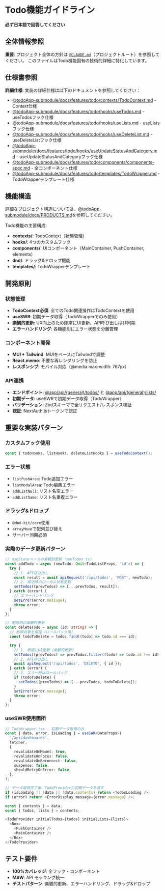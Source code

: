 # Todo機能ガイドライン

**必ず日本語で回答してください**

## 全体情報参照

**重要**: プロジェクト全体の方針は [`@CLAUDE.md`](../../CLAUDE.md)（プロジェクトルート）を参照してください。
このファイルはTodo機能固有の技術的詳細に特化しています。

## 仕様書参照

**詳細仕様**: 実装の詳細仕様は以下のドキュメントを参照してください：

- [@todoApp-submodule/docs/features/todo/contexts/TodoContext.md](../../todoApp-submodule/docs/features/todo/contexts/TodoContext.md) - Context仕様
- [@todoApp-submodule/docs/features/todo/hooks/useTodos.md](../../todoApp-submodule/docs/features/todo/hooks/useTodos.md) - useTodosフック仕様
- [@todoApp-submodule/docs/features/todo/hooks/useLists.md](../../todoApp-submodule/docs/features/todo/hooks/useLists.md) - useListsフック仕様
- [@todoApp-submodule/docs/features/todo/hooks/useDeleteList.md](../../todoApp-submodule/docs/features/todo/hooks/useDeleteList.md) - useDeleteListフック仕様
- [@todoApp-submodule/docs/features/todo/hooks/useUpdateStatusAndCategory.md](../../todoApp-submodule/docs/features/todo/hooks/useUpdateStatusAndCategory.md) - useUpdateStatusAndCategoryフック仕様
- [@todoApp-submodule/docs/features/todo/components/components-spec.md](../../todoApp-submodule/docs/features/todo/components/components-spec.md) - 全コンポーネント仕様
- [@todoApp-submodule/docs/features/todo/templates/TodoWrapper.md](../../todoApp-submodule/docs/features/todo/templates/TodoWrapper.md) - TodoWrapperテンプレート仕様

## 機能構造

詳細なプロジェクト構造については、[@todoApp-submodule/docs/PRODUCTS.md](../../todoApp-submodule/docs/PRODUCTS.md#プロジェクト構造)を参照してください。

Todo機能の主要構成:

- **contexts/**: TodoContext（状態管理）
- **hooks/**: 4つのカスタムフック
- **components/**: UIコンポーネント（MainContainer, PushContainer, elements）
- **dnd/**: ドラッグ&ドロップ機能
- **templates/**: TodoWrapperテンプレート

## 開発原則

### 状態管理

- **TodoContext必須**: 全てのTodo関連操作はTodoContextを使用
- **useSWR**: 初期データ取得（TodoWrapperでのみ使用）
- **楽観的更新**: UX向上のため即座にUI更新、API呼び出しは非同期
- **エラーハンドリング**: 各機能別にエラー状態を分離管理

### コンポーネント開発

- **MUI + Tailwind**: MUIをベースにTailwindで調整
- **React.memo**: 不要な再レンダリングを防止
- **レスポンシブ**: モバイル対応（@media max-width: 767px）

### API連携

- **エンドポイント**: [@app/api/(general)/todos/](<../../app/api/(general)/todos/>) と [@app/api/(general)/lists/](<../../app/api/(general)/lists/>)
- **初期データ**: useSWRで初期データ取得（TodoWrapper）
- **バリデーション**: Zodスキーマで全リクエスト/レスポンス検証
- **認証**: NextAuth.jsトークンで認証

## 重要な実装パターン

### カスタムフック使用

```typescript
const { todoHooks, listHooks, deleteListHooks } = useTodoContext();
```

### エラー状態

- `listPushArea`: Todo追加エラー
- `listModalArea`: Todo編集エラー
- `addListNull`: リスト名空エラー
- `addListSame`: リスト名重複エラー

### ドラッグ&ドロップ

- `@dnd-kit/core`使用
- `arrayMove`で配列並び替え
- サーバー同期必須

### 実際のデータ更新パターン

```typescript
// useStateベースの楽観的更新（useTodos.ts）
const addTodo = async (newTodo: Omit<TodoListProps, 'id'>) => {
  try {
    // 1. API呼び出し
    const result = await apiRequest('/api/todos', 'POST', newTodo);
    // 2. 成功時のローカル状態更新
    setTodos((prevTodos) => [...prevTodos, result]);
  } catch (error) {
    // エラーハンドリング
    setError(error.message);
    throw error;
  }
};

// 削除時の楽観的更新
const deleteTodo = async (id: string) => {
  // 削除対象を保存（ロールバック用）
  const todoToDelete = todos.find((todo) => todo.id === id);

  try {
    // 1. 即座にUI更新（楽観的更新）
    setTodos((prevTodos) => prevTodos.filter((todo) => todo.id !== id));
    // 2. API呼び出し
    await apiRequest('/api/todos', 'DELETE', { id });
  } catch (error) {
    // 3. エラー時はロールバック
    if (todoToDelete) {
      setTodos((prevTodos) => [...prevTodos, todoToDelete]);
    }
    setError(error.message);
    throw error;
  }
};
```

### useSWR使用箇所

```typescript
// TodoWrapper.tsx - 初期データ取得のみ
const { data, error, isLoading } = useSWR<DataProps>(
  '/api/dashboards',
  fetcher,
  {
    revalidateOnMount: true,
    revalidateOnFocus: false,
    revalidateOnReconnect: false,
    suspense: false,
    shouldRetryOnError: false,
  },
);

// データ取得完了後、TodoProviderに初期データを渡す
if (isLoading || !data || !data.contents) return <TodosLoading />;
if (error) return <ErrorDisplay message={error.message} />;

const { contents } = data;
const { todos, lists } = contents;

<TodoProvider initialTodos={todos} initialLists={lists}>
  <Box>
    <PushContainer />
    <MainContainer />
  </Box>
</TodoProvider>
```

## テスト要件

- **100%カバレッジ**: 全フック・コンポーネント
- **MSW**: API モッキング統一
- **テストパターン**: 楽観的更新、エラーハンドリング、ドラッグ&ドロップ
